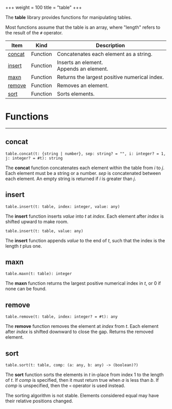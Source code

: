 +++
weight = 100
title = "table"
+++

The **table** library provides functions for manipulating tables.

Most functions assume that the table is an array, where "length" refers to
the result of the `#` operator.

<div class="api-list one two">

| Item | Kind | Description |
| --- | --- | --- |
| [concat](#concat) | Function | Concatenates each element as a string. |
| [insert](#insert) | Function | Inserts an element.<br>Appends an element. |
| [maxn](#maxn) | Function | Returns the largest positive numerical index. |
| [remove](#remove) | Function | Removes an element. |
| [sort](#sort) | Function | Sorts elements. |

</div>

# Functions

----

## concat

 `table.concat(t: {string | number}, sep: string? = "", i: integer? = 1, j: integer? = #t): string`

The **concat** function concatenates each element within the table from
*i* to *j*. Each element must be a string or a number. *sep* is
concatenated between each element. An empty string is returned if *i* is
greater than *j*.

## insert

 `table.insert(t: table, index: integer, value: any)`

The **insert** function inserts *value* into *t* at
*index*. Each element after *index* is shifted upward to make
room.

 `table.insert(t: table, value: any)`

The **insert** function appends *value* to the end of *t*, such
that the index is the length *t* plus one.

## maxn

 `table.maxn(t: table): integer`

The **maxn** function returns the largest positive numerical index in
*t*, or 0 if none can be found.

## remove

 `table.remove(t: table, index: integer? = #t): any`

The **remove** function removes the element at *index* from *t*.
Each element after *index* is shifted downward to close the gap. Returns
the removed element.

## sort

 `table.sort(t: table, comp: (a: any, b: any) -> (boolean)?)`

The **sort** function sorts the elements in *t* in-place from index 1
to the length of *t*. If *comp* is specified, then it must return true
when *a* is less than *b*. If *comp* is unspecified, then the
`<` operator is used instead.

The sorting algorithm is not stable. Elements considered equal may have their
relative positions changed.